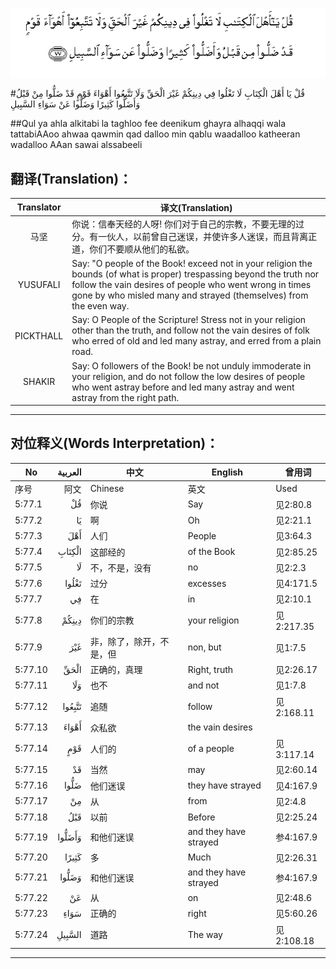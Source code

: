 ![005:077](images/005_077.gif)

#قُلْ يَا أَهْلَ الْكِتَابِ لَا تَغْلُوا فِي دِينِكُمْ غَيْرَ الْحَقِّ وَلَا تَتَّبِعُوا أَهْوَاءَ قَوْمٍ قَدْ ضَلُّوا مِنْ قَبْلُ وَأَضَلُّوا كَثِيرًا وَضَلُّوا عَنْ سَوَاءِ السَّبِيلِ 

##Qul ya ahla alkitabi la taghloo fee deenikum ghayra alhaqqi wala tattabiAAoo ahwaa qawmin qad dalloo min qablu waadalloo katheeran wadalloo AAan sawai alssabeeli 

## 翻译(Translation)：

| Translator | 译文(Translation)                                            |
| :--------: | ------------------------------------------------------------ |
|    马坚    | 你说：信奉天经的人呀! 你们对于自己的宗教，不要无理的过分。有一伙人，以前曾自己迷误，并使许多人迷误，而且背离正道，你们不要顺从他们的私欲。 |
|  YUSUFALI  | Say: "O people of the Book! exceed not in your religion the bounds (of what is proper) trespassing beyond the truth nor follow the vain desires of people who went wrong in times gone by who misled many and strayed (themselves) from the even way. |
| PICKTHALL  | Say: O People of the Scripture! Stress not in your religion other than the truth, and follow not the vain desires of folk who erred of old and led many astray, and erred from a plain road. |
|   SHAKIR   | Say: O followers of the Book! be not unduly immoderate in your religion, and do not follow the low desires of people who went astray before and led many astray and went astray from the right path. |

---

## 对位释义(Words Interpretation)：

| No   | العربية | 中文    | English | 曾用词 |
| ---- | ------: | ------- | ------- | ------ |
| 序号 |    阿文 | Chinese | 英文    | Used   |
| 5:77.1  | قُلْ     | 你说                     | Say                   | 见2:80.8   |
| 5:77.2  | يَا     | 啊                       | Oh                    | 见2:21.1   |
| 5:77.3  | أَهْلَ    | 人们                     | People                | 见3:64.3   |
| 5:77.4  | الْكِتَابِ | 这部经的                 | of the Book           | 见2:85.25  |
| 5:77.5  | لَا     | 不，不是，没有           | no                    | 见2:2.3    |
| 5:77.6  | تَغْلُوا  | 过分                     | excesses              | 见4:171.5  |
| 5:77.7  | فِي     | 在                       | in                    | 见2:10.1   |
| 5:77.8  | دِينِكُمْ  | 你们的宗教               | your religion         | 见2:217.35 |
| 5:77.9  | غَيْرَ    | 非，除了，除开，不是，但 | non, but              | 见1:7.5    |
| 5:77.10 | الْحَقِّ   | 正确的，真理             | Right, truth          | 见2:26.17  |
| 5:77.11 | وَلَا    | 也不                     | and not               | 见1:7.8    |
| 5:77.12 | تَتَّبِعُوا | 追随                     | follow                | 见2:168.11 |
| 5:77.13 | أَهْوَاءَ  | 众私欲                   | the vain desires      |            |
| 5:77.14 | قَوْمٍ    | 人们的                   | of a people           | 见3:117.14 |
| 5:77.15 | قَدْ     | 当然                     | may                   | 见2:60.14  |
| 5:77.16 | ضَلُّوا   | 他们迷误                 | they have strayed     | 见4:167.9  |
| 5:77.17 | مِنْ     | 从                       | from                  | 见2:4.8    |
| 5:77.18 | قَبْلُ    | 以前                     | Before                | 见2:25.24  |
| 5:77.19 | وَأَضَلُّوا | 和他们迷误               | and they have strayed | 参4:167.9  |
| 5:77.20 | كَثِيرًا  | 多                       | Much                  | 见2:26.31  |
| 5:77.21 | وَضَلُّوا  | 和他们迷误               | and they have strayed | 参4:167.9  |
| 5:77.22 | عَنْ     | 从                       | on                    | 见2:48.6   |
| 5:77.23 | سَوَاءِ   | 正确的                   | right                 | 见5:60.26  |
| 5:77.24 | السَّبِيلِ | 道路                     | The way               | 见2:108.18 |

---
